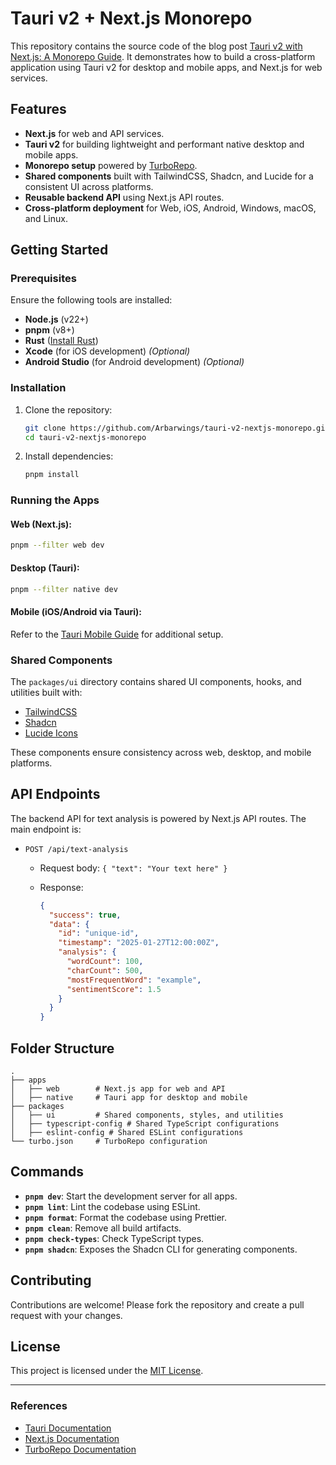 # Tauri v2 + Next.js Monorepo

This repository contains the source code of the blog post [Tauri v2 with
Next.js: A Monorepo
Guide](https://melvinoostendorp.nl/blog/tauri-v2-nextjs-monorepo-guide). It
demonstrates how to build a cross-platform application using Tauri v2 for
desktop and mobile apps, and Next.js for web services.

## Features

- **Next.js** for web and API services.
- **Tauri v2** for building lightweight and performant native desktop and mobile
  apps.
- **Monorepo setup** powered by [TurboRepo](https://turbo.build/repo).
- **Shared components** built with TailwindCSS, Shadcn, and Lucide for a
  consistent UI across platforms.
- **Reusable backend API** using Next.js API routes.
- **Cross-platform deployment** for Web, iOS, Android, Windows, macOS, and
  Linux.

## Getting Started

### Prerequisites

Ensure the following tools are installed:

- **Node.js** (v22+)
- **pnpm** (v8+)
- **Rust** ([Install Rust](https://www.rust-lang.org/tools/install))
- **Xcode** (for iOS development) _(Optional)_
- **Android Studio** (for Android development) _(Optional)_

### Installation

1. Clone the repository:

   ```bash
   git clone https://github.com/Arbarwings/tauri-v2-nextjs-monorepo.git
   cd tauri-v2-nextjs-monorepo
   ```

2. Install dependencies:

   ```bash
   pnpm install
   ```

### Running the Apps

#### Web (Next.js):

```bash
pnpm --filter web dev
```

#### Desktop (Tauri):

```bash
pnpm --filter native dev
```

#### Mobile (iOS/Android via Tauri):

Refer to the [Tauri Mobile
Guide](https://tauri.app/develop/#using-xcode-or-android-studio) for additional
setup.

### Shared Components

The `packages/ui` directory contains shared UI components, hooks, and utilities
built with:

- [TailwindCSS](https://tailwindcss.com/)
- [Shadcn](https://ui.shadcn.com/)
- [Lucide Icons](https://lucide.dev/)

These components ensure consistency across web, desktop, and mobile platforms.

## API Endpoints

The backend API for text analysis is powered by Next.js API routes. The main
endpoint is:

- `POST /api/text-analysis`

  - Request body: `{ "text": "Your text here" }`
  - Response:

    ```json
    {
      "success": true,
      "data": {
        "id": "unique-id",
        "timestamp": "2025-01-27T12:00:00Z",
        "analysis": {
          "wordCount": 100,
          "charCount": 500,
          "mostFrequentWord": "example",
          "sentimentScore": 1.5
        }
      }
    }
    ```

## Folder Structure

```plaintext
.
├── apps
│   ├── web        # Next.js app for web and API
│   ├── native     # Tauri app for desktop and mobile
├── packages
│   ├── ui         # Shared components, styles, and utilities
│   ├── typescript-config # Shared TypeScript configurations
│   ├── eslint-config # Shared ESLint configurations
└── turbo.json     # TurboRepo configuration
```

## Commands

- **`pnpm dev`**: Start the development server for all apps.
- **`pnpm lint`**: Lint the codebase using ESLint.
- **`pnpm format`**: Format the codebase using Prettier.
- **`pnpm clean`**: Remove all build artifacts.
- **`pnpm check-types`**: Check TypeScript types.
- **`pnpm shadcn`**: Exposes the Shadcn CLI for generating components.

## Contributing

Contributions are welcome! Please fork the repository and create a pull request
with your changes.

## License

This project is licensed under the [MIT License](LICENSE).

---

### References

- [Tauri Documentation](https://tauri.app/v2/docs/)
- [Next.js Documentation](https://nextjs.org/docs/)
- [TurboRepo Documentation](https://turbo.build/repo/docs)
